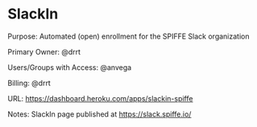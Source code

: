 # SlackIn

Purpose: Automated (open) enrollment for the SPIFFE Slack organization

Primary Owner: @drrt

Users/Groups with Access: @anvega

Billing: @drrt

URL: https://dashboard.heroku.com/apps/slackin-spiffe

Notes: SlackIn page published at https://slack.spiffe.io/
